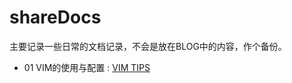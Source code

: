 shareDocs
=========

主要记录一些日常的文档记录，不会是放在BLOG中的内容，作个备份。    

* 01 VIM的使用与配置 : [VIM TIPS](https://github.com/jiaozhu/shareDocs/blob/master/Vim_Tips.md)    

 

